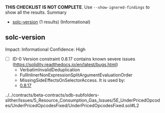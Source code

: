 **THIS CHECKLIST IS NOT COMPLETE**. Use `--show-ignored-findings` to show all the results.
Summary
 - [solc-version](#solc-version) (1 results) (Informational)
## solc-version
Impact: Informational
Confidence: High
 - [ ] ID-0
Version constraint 0.8.17 contains known severe issues (https://solidity.readthedocs.io/en/latest/bugs.html)
	- VerbatimInvalidDeduplication
	- FullInlinerNonExpressionSplitArgumentEvaluationOrder
	- MissingSideEffectsOnSelectorAccess.
It is used by:
	- [0.8.17](../../contracts/beta-contracts/sdb-subfolders-slither/Issues/5_Resource_Consumption_Gas_Issues/5E_UnderPricedOpcodes/UnderPricedOpcodesFixed/UnderPricedOpcodesFixed.sol#L2)

../../contracts/beta-contracts/sdb-subfolders-slither/Issues/5_Resource_Consumption_Gas_Issues/5E_UnderPricedOpcodes/UnderPricedOpcodesFixed/UnderPricedOpcodesFixed.sol#L2


